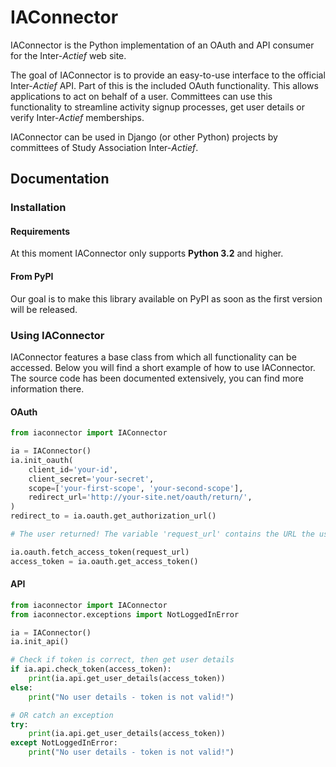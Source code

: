 # IAConnector

IAConnector is the Python implementation of an OAuth and API consumer for the Inter-_Actief_ web site.

The goal of IAConnector is to provide an easy-to-use interface to the official Inter-_Actief_ API. Part of this is the
included OAuth functionality. This allows applications to act on behalf of a user. Committees can use this functionality
to streamline activity signup processes, get user details or verify Inter-_Actief_ memberships.

IAConnector can be used in Django (or other Python) projects by committees of Study Association Inter-_Actief_.

## Documentation

### Installation

#### Requirements

At this moment IAConnector only supports **Python 3.2** and higher.

#### From PyPI

Our goal is to make this library available on PyPI as soon as the first version will be released.

### Using IAConnector

IAConnector features a base class from which all functionality can be accessed. Below you will find a short example
of how to use IAConnector. The source code has been documented extensively, you can find more information there.

#### OAuth

```python
from iaconnector import IAConnector

ia = IAConnector()
ia.init_oauth(
    client_id='your-id',
    client_secret='your-secret',
    scope=['your-first-scope', 'your-second-scope'],
    redirect_url='http://your-site.net/oauth/return/',
)
redirect_to = ia.oauth.get_authorization_url()

# The user returned! The variable 'request_url' contains the URL the user was redirected to from the IA site

ia.oauth.fetch_access_token(request_url)
access_token = ia.oauth.get_access_token()
```

#### API

```python
from iaconnector import IAConnector
from iaconnector.exceptions import NotLoggedInError

ia = IAConnector()
ia.init_api()

# Check if token is correct, then get user details
if ia.api.check_token(access_token):
    print(ia.api.get_user_details(access_token))
else:
    print("No user details - token is not valid!")

# OR catch an exception
try:
    print(ia.api.get_user_details(access_token))
except NotLoggedInError:
    print("No user details - token is not valid!")
```
